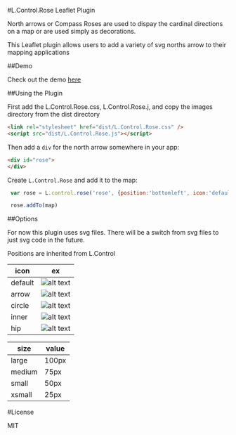 #L.Control.Rose Leaflet Plugin

North arrows or Compass Roses are used to dispay the cardinal directions on a map or
are used simply as decorations.

This Leaflet plugin allows users to add a variety of svg norths arrow to their mapping applications

##Demo

Check out the demo [here](http://bradhamson.github.io/L.Control.Rose/#11/39.2846/-76.6200)

##Using the Plugin

First add the L.Control.Rose.css, L.Control.Rose.j, and copy the images 
directory from the dist directory

~~~~html
<link rel="stylesheet" href="dist/L.Control.Rose.css" />
<script src="dist/L.Control.Rose.js"></script>
~~~~

Then add a `div` for the north arrow somewhere in your app:

~~~~html
<div id="rose">
</div>
~~~~


 Create `L.Control.Rose` and add it to the map:

~~~~javascript
 var rose = L.control.rose('rose', {position:'bottomleft', icon:'default', iSize:'medium'});

 rose.addTo(map)
~~~~


##Options

For now this plugin uses svg files. There will be a switch from svg files to just svg code in the future.

Positions are inherited from L.Control

[default]: https://github.com/bradhamson/L.Control.Rose/tree/master/dist/images/default.svg "default"
[arrow]: https://github.com/bradhamson/L.Control.Rose/tree/master/dist/images/arrow.svg "arrow"
[circle]: https://github.com/bradhamson/L.Control.Rose/tree/master/dist/images/circle.svg "circle"
[inner]: https://github.com/bradhamson/L.Control.Rose/tree/master/dist/images/inner.svg "inner"
[hip]: https://github.com/bradhamson/L.Control.Rose/tree/master/dist/images/hip.svg "hip"

| icon     | ex                       |
| -------- | ------------------------ |
| default  | ![alt text][default]     |
| arrow    | ![alt text][arrow]       |
| circle   | ![alt text][circle]      |
| inner    | ![alt text][inner]       |
| hip      | ![alt text][hip]         |


| size   | value |
| ------ | ----- |
| large  | 100px |
| medium | 75px  |
| small  | 50px  |
| xsmall | 25px  |


#License

MIT